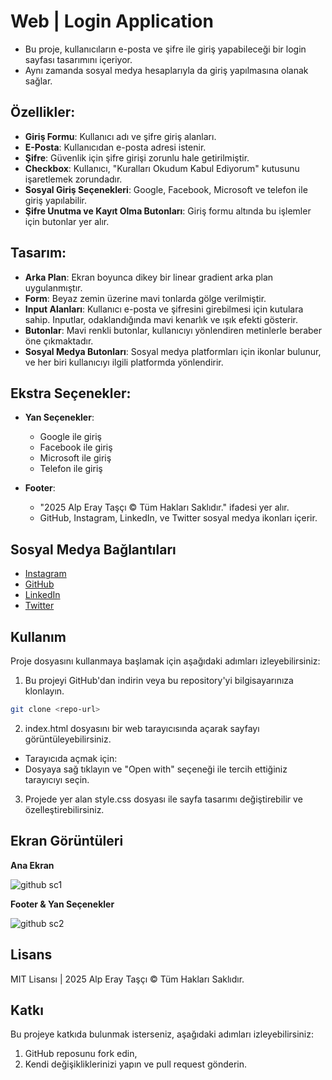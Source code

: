 # Web | Login Application

- Bu proje, kullanıcıların e-posta ve şifre ile giriş yapabileceği bir login sayfası tasarımını içeriyor.
- Aynı zamanda sosyal medya hesaplarıyla da giriş yapılmasına olanak sağlar.

## Özellikler:

- **Giriş Formu**: Kullanıcı adı ve şifre giriş alanları.
- **E-Posta**: Kullanıcıdan e-posta adresi istenir.
- **Şifre**: Güvenlik için şifre girişi zorunlu hale getirilmiştir.
- **Checkbox**: Kullanıcı, "Kuralları Okudum Kabul Ediyorum" kutusunu işaretlemek zorundadır.
- **Sosyal Giriş Seçenekleri**: Google, Facebook, Microsoft ve telefon ile giriş yapılabilir.
- **Şifre Unutma ve Kayıt Olma Butonları**: Giriş formu altında bu işlemler için butonlar yer alır.

## Tasarım:

- **Arka Plan**: Ekran boyunca dikey bir linear gradient arka plan uygulanmıştır.
- **Form**: Beyaz zemin üzerine mavi tonlarda gölge verilmiştir. 
- **Input Alanları**: Kullanıcı e-posta ve şifresini girebilmesi için kutulara sahip. Inputlar, odaklandığında mavi kenarlık ve ışık efekti gösterir.
- **Butonlar**: Mavi renkli butonlar, kullanıcıyı yönlendiren metinlerle beraber öne çıkmaktadır.
- **Sosyal Medya Butonları**: Sosyal medya platformları için ikonlar bulunur, ve her biri kullanıcıyı ilgili platformda yönlendirir.

## Ekstra Seçenekler:

- **Yan Seçenekler**:
    - Google ile giriş
    - Facebook ile giriş
    - Microsoft ile giriş
    - Telefon ile giriş

- **Footer**:
    - "2025 Alp Eray Taşçı &copy; Tüm Hakları Saklıdır." ifadesi yer alır.
    - GitHub, Instagram, LinkedIn, ve Twitter sosyal medya ikonları içerir.
 
## Sosyal Medya Bağlantıları

- [Instagram](https://instagram.com/alperaytasci)
- [GitHub](https://github.com/alpperay)
- [LinkedIn](https://linkedin.com/alperaytasci)
- [Twitter](https://x.com/alperaytasci)
 
## Kullanım

Proje dosyasını kullanmaya başlamak için aşağıdaki adımları izleyebilirsiniz:
  
1) Bu projeyi GitHub'dan indirin veya bu repository'yi bilgisayarınıza klonlayın.
````bash
git clone <repo-url>
````
2) index.html dosyasını bir web tarayıcısında açarak sayfayı görüntüleyebilirsiniz.
- Tarayıcıda açmak için:
- Dosyaya sağ tıklayın ve "Open with" seçeneği ile tercih ettiğiniz tarayıcıyı seçin.
3) Projede yer alan style.css dosyası ile sayfa tasarımı değiştirebilir ve özelleştirebilirsiniz.

 ## Ekran Görüntüleri

**Ana Ekran**

![github sc1](https://github.com/user-attachments/assets/f90475fa-3fee-459d-9192-0860c1d28b4d)

**Footer & Yan Seçenekler**

![github sc2](https://github.com/user-attachments/assets/89e4cadc-d449-40d0-9485-6549cd4be782)

## Lisans
MIT Lisansı | 2025 Alp Eray Taşçı &copy; Tüm Hakları Saklıdır.

## Katkı
Bu projeye katkıda bulunmak isterseniz, aşağıdaki adımları izleyebilirsiniz:
1) GitHub reposunu fork edin,
2) Kendi değişikliklerinizi yapın ve pull request gönderin.



 
